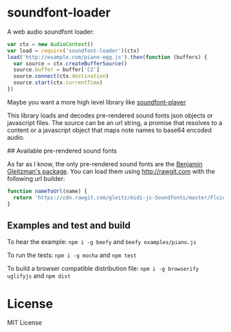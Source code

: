 # soundfont-loader

A web audio soundfont loader:

```js
var ctx = new AudioContext()
var load = require('soundfont-loader')(ctx)
load('http://example.com/piano-ogg.js').then(function (buffers) {
  var source = ctx.createBufferSource()
  source.buffer = buffer['C2']
  source.connect(ctx.destination)
  source.start(ctx.currentTime)
})
```

Maybe you want a more high level library like [soundfont-player](https://github.com/danigb/soundfont-player)

This library loads and decodes pre-rendered sound fonts json objects or javascript files. The source can be an url string, a promise that resolves to a content or a javascript object that maps note names to base64 encoded audio.

## Available pre-rendered sound fonts

As far as I know, the only pre-rendered sound fonts are the [Benjamin Gleitzman's package](https://github.com/gleitz/midi-js-soundfonts). You can load them using http://rawgit.com with the following url builder:

```js
function nameToUrl(name) {
  return 'https://cdn.rawgit.com/gleitz/midi-js-Soundfonts/master/FluidR3_GM/' + name + '-ogg.js'
}
```

## Examples and test and build

To hear the example: `npm i -g beefy` and `beefy examples/piano.js`

To run the tests: `npm i -g mocha` and `npm test`

To build a browser compatible distribution file: `npm i -g browserify uglifyjs` and `npm dist`

# License

MIT License
